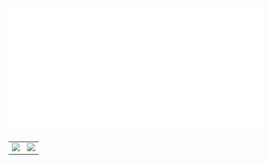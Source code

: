 <div align="center">
  <img src="https://github.com/angelk90/angelk90/raw/master/info.svg?sanitize=true">
  <table>
  <tr style="border: none;">
    <td valign="top" style="border: none;"><img src="https://github-readme-stats.vercel.app/api/top-langs/?username=angelk90&layout=compact&show_icons=true&title_color=ffffff&icon_color=34abeb&text_color=daf7dc&bg_color=151515"/></td>
    <td valign="top" style="border: none;"><img src="https://github-readme-stats.vercel.app/api?username=angelk90&show_icons=true&title_color=ffffff&icon_color=34abeb&text_color=daf7dc&bg_color=151515"/></td>
  </tr>
</table>
</div>
